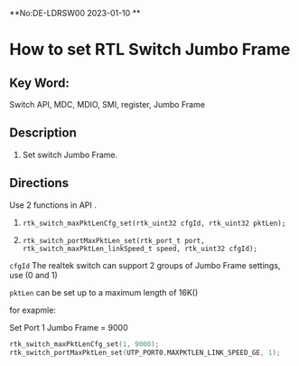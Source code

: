 **No:DE-LDRSW00 2023-01-10 **
# How to set RTL Switch Jumbo Frame
## Key Word:
Switch API, MDC, MDIO, SMI, register, Jumbo Frame
## Description
1. Set switch Jumbo Frame.

## Directions
Use 2 functions in API .

1. `rtk_switch_maxPktLenCfg_set(rtk_uint32 cfgId, rtk_uint32 pktLen);`

2. `rtk_switch_portMaxPktLen_set(rtk_port_t port, rtk_switch_maxPktLen_linkSpeed_t speed, rtk_uint32 cfgId);`

`cfgId` The realtek switch can support 2 groups of Jumbo Frame settings, use (0 and 1)

`pktLen` can be set up to a maximum length of 16K()

for exapmle:

Set Port 1 Jumbo Frame = 9000

```cpp
rtk_switch_maxPktLenCfg_set(1, 9000);
rtk_switch_portMaxPktLen_set(UTP_PORT0,MAXPKTLEN_LINK_SPEED_GE, 1);

```
